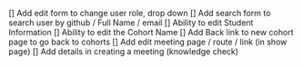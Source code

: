 [] Add edit form to change user role, drop down
[] Add search form to search user by github / Full Name / email
[] Ability to edit Student Information
[] Ability to edit the Cohort Name
[] Add Back link to new cohort page to go back to cohorts
[] Add edit meeting page / route / link (in show page)
[] Add details in creating a meeting (knowledge check)